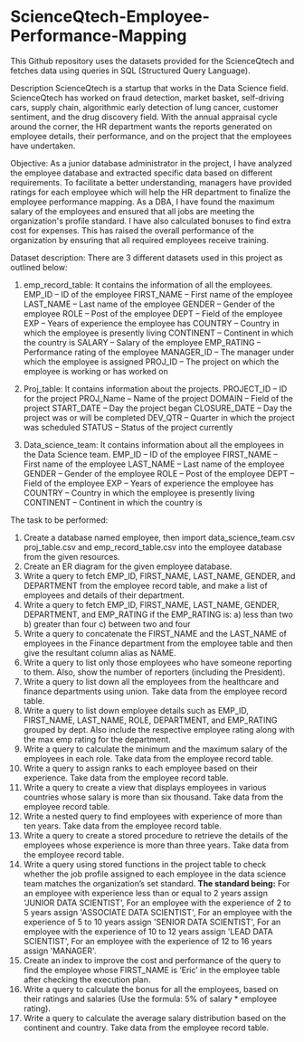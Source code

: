 # ScienceQtech-Employee-Performance-Mapping

This Github repository uses the datasets provided for the ScienceQtech and fetches data using queries in SQL (Structured Query Language).

Description
ScienceQtech is a startup that works in the Data Science field. ScienceQtech has worked on fraud detection, market basket, self-driving cars, supply chain, algorithmic early detection of lung cancer, customer sentiment, and the drug discovery field. With the annual appraisal cycle around the corner, the HR department wants the reports generated on employee details, their performance, and on the project that the employees have undertaken. 

Objective: 
As a junior database administrator in the project, I have analyzed the employee database and extracted specific data based on different requirements. To facilitate a better understanding, managers have provided ratings for each employee which will help the HR department to finalize the employee performance mapping. As a DBA, I have found the maximum salary of the employees and ensured that all jobs are meeting the organization's profile standard. I have also calculated bonuses to find extra cost for expenses. This has raised the overall performance of the organization by ensuring that all required employees receive training.

Dataset description:
There are 3 different datasets used in this project as outlined below:

1) emp_record_table: It contains the information of all the employees.
EMP_ID – ID of the employee
FIRST_NAME – First name of the employee
LAST_NAME – Last name of the employee
GENDER – Gender of the employee
ROLE – Post of the employee
DEPT – Field of the employee
EXP – Years of experience the employee has
COUNTRY – Country in which the employee is presently living
CONTINENT – Continent in which the country is
SALARY – Salary of the employee
EMP_RATING – Performance rating of the employee
MANAGER_ID – The manager under which the employee is assigned 
PROJ_ID – The project on which the employee is working or has worked on

2) Proj_table: It contains information about the projects.
PROJECT_ID – ID for the project
PROJ_Name – Name of the project
DOMAIN – Field of the project
START_DATE – Day the project began
CLOSURE_DATE – Day the project was or will be completed
DEV_QTR – Quarter in which the project was scheduled
STATUS – Status of the project currently

3) Data_science_team: It contains information about all the employees in the Data Science team.
EMP_ID – ID of the employee
FIRST_NAME – First name of the employee
LAST_NAME – Last name of the employee
GENDER – Gender of the employee
ROLE – Post of the employee
DEPT – Field of the employee
EXP – Years of experience the employee has
COUNTRY – Country in which the employee is presently living
CONTINENT – Continent in which the country is

The task to be performed: 
1) Create a database named employee, then import data_science_team.csv proj_table.csv and emp_record_table.csv into the employee database from the given resources.
2) Create an ER diagram for the given employee database.
3) Write a query to fetch EMP_ID, FIRST_NAME, LAST_NAME, GENDER, and DEPARTMENT from the employee record table, and make a list of employees and details of their department.
4) Write a query to fetch EMP_ID, FIRST_NAME, LAST_NAME, GENDER, DEPARTMENT, and EMP_RATING if the EMP_RATING is: 
a) less than two
b) greater than four 
c) between two and four
5) Write a query to concatenate the FIRST_NAME and the LAST_NAME of employees in the Finance department from the employee table and then give the resultant column alias as NAME.
6) Write a query to list only those employees who have someone reporting to them. Also, show the number of reporters (including the President).
7) Write a query to list down all the employees from the healthcare and finance departments using union. Take data from the employee record table.
8) Write a query to list down employee details such as EMP_ID, FIRST_NAME, LAST_NAME, ROLE, DEPARTMENT, and EMP_RATING grouped by dept. Also include the respective employee rating along with the max emp rating for the department.
9) Write a query to calculate the minimum and the maximum salary of the employees in each role. Take data from the employee record table.
10) Write a query to assign ranks to each employee based on their experience. Take data from the employee record table.
11) Write a query to create a view that displays employees in various countries whose salary is more than six thousand. Take data from the employee record table.
12) Write a nested query to find employees with experience of more than ten years. Take data from the employee record table.
13) Write a query to create a stored procedure to retrieve the details of the employees whose experience is more than three years. Take data from the employee record table.
14) Write a query using stored functions in the project table to check whether the job profile assigned to each employee in the data science team matches the organization’s set standard.
**The standard being:**
For an employee with experience less than or equal to 2 years assign 'JUNIOR DATA SCIENTIST',
For an employee with the experience of 2 to 5 years assign 'ASSOCIATE DATA SCIENTIST',
For an employee with the experience of 5 to 10 years assign 'SENIOR DATA SCIENTIST',
For an employee with the experience of 10 to 12 years assign 'LEAD DATA SCIENTIST',
For an employee with the experience of 12 to 16 years assign 'MANAGER'.
15) Create an index to improve the cost and performance of the query to find the employee whose FIRST_NAME is ‘Eric’ in the employee table after checking the execution plan.
16) Write a query to calculate the bonus for all the employees, based on their ratings and salaries (Use the formula: 5% of salary * employee rating).
17) Write a query to calculate the average salary distribution based on the continent and country. Take data from the employee record table.
